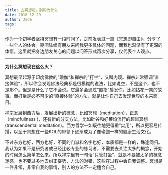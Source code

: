 ```yaml
---
title: 去冥想吧，别问为什么
date: 2018-12-29
author: Jade
tags: 
---
```


作为一个初学者坚持冥想有一段时间了，之前发表过一篇《冥想即自由》，分享了一些个人的体会。期间陆续有朋友来问我更多具体的问题，而我也渐渐有了更深的体悟。这里就把身边朋友关心的问题以问答形式再次分享，仅代表个人观点。

- - - - - 

**为什么冥想现在这么火？**

冥想最早起源于印度佛教的”瑜伽“和禅宗的”打坐“，又叫内观。禅宗非常强调”直接体验“，所以你会发现佛法经典都是很模糊的说法，比如说空，不是这个，也不是那个。但是是什么？它不会说。它最多会通过“直指”启发你，比如拈花一笑的故事。而打坐是必不可少的“直接体验”的方法，就是让你自己去发现世界的本来面目。

禅宗发展到西方后，发展出新的概念，比如冥想（meditation），正念（mindfullness )，还有新的分支方法，比如硅谷和好莱坞流行的超越冥想(transcendental meditation)。西方哲学一如既往地更偏重”实用“，所以更容易传播，以至于冥想在一些KOL的带领下逐渐成为了像瑜伽一样的健康生活文化。

不过东方也好，西方也好，不同的门派和名字也好，本质都是一样的，殊途同归。我认为如果不是研究者或已经比较专业的练习者，不需要去关注太多的概念，开始的时候怎么简单怎么来。所以禅宗里有一句话”只管打坐”，就是不要被太多的概念迷惑，也不要过多地去纠正姿势，方法的对错，这些在过程中会自我调整。冥想是一件非常，非常自我的事情，别人的方法不一定适合自己。